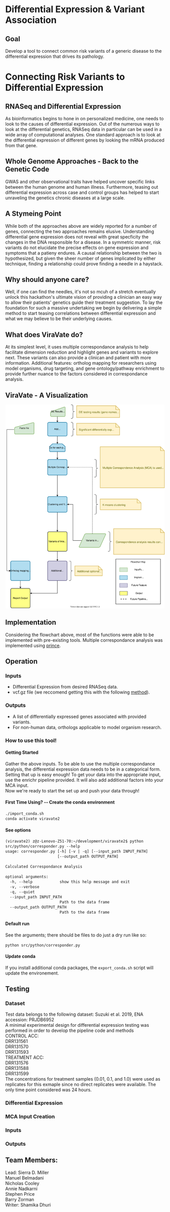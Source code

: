 # Differential Expression & Variant Association

## Goal
Develop a tool to connect common risk variants of a generic disease to the differential expression that drives its pathology.


# Connecting Risk Variants to Differential Expression

## RNASeq and Differential Expression
As bioinformatics begins to hone in on personalized medicine, one needs to look to the causes of differential expression. Out of the numerous ways to look at the differential genetics, RNASeq data in particular can be used in a wide array of computational analyses. One standard approach is to look at the differential expression of different genes by looking the mRNA produced from that gene.

## Whole Genome Approaches - Back to the Genetic Code
GWAS and other observational traits have helped uncover specific links between the human genome and human illness. Furthermore, teasing out differential expression across case and control groups has helped to start unraveling the genetics chronic diseases at a large scale.

## A Stymeing Point
While both of the approaches above are widely reported for a number of genes, connecting the two approaches remains elusive. Understanding differential gene expression does not reveal with great specficity the changes in the DNA responsible for a disease. In a symmetric manner, risk variants do not elucidate the precise effects on gene expression and symptoms that a patieny endures. A causal relationship between the two is hypothesized, but given the sheer number of genes implicated by either technique, finding a relationship could prove finding a needle in a haystack.

## Why should anyone care?
Well, if one can find the needles, it's not so mcuh of a stretch eventually unlock this hackathon's ultimate vision of providing a clinician an easy way to allow their patients' genetics guide their treatment suggestion. To lay the foundation for such a massive undertaking we begin by delivering a simple method to start teasing correlations between differential expression and what we may believe to be their underlying causes.

## What does ViraVate do?
At its simplest level, it uses multiple correspondance analysis to help facilitate dimension reduction and highlight genes and variants to explore next. These variants can also provide a clinican and patient with more information. Additional features: ortholog mapping for researchers using model organisms, drug targeting, and gene ontology/pathway enrichment to provide further nuance to the factors considered in correspondance analysis.

## ViraVate - A Visualization
<img src="./Revised_Flowchart.svg">

## Implementation
Considering the flowchart above, most of the functions were able to be implemented with pre-existing tools. Multiple correspondance analysis was implemented using [prince](https://github.com/MaxHalford/Prince).  
## Operation
### Inputs
* Differential Expression from desired RNASeq data.
* vcf.gz file (we reccomend getting this with the following [method](https://github.com/collaborativebioinformatics/expressed-variant-impact)).

### Outputs
* A list of differentially expressed genes associated with provided variants.
* For non-human data, orthologs applicable to model organism research.

### How to use this tool!
#### Getting Started
Gather the above inputs. To be able to use the multiple correspondance analysis, the differential expression data needs to be in a categorical form.   
Setting that up is easy enough! To get your data into the appropriate input, use the enrichr pipeline provided. It will also add additional factors into your MCA input.   
Now we're ready to start the set up and push your data through!
#### First Time Using? -- Create the conda environment

```
./import_conda.sh
conda activate viravate2
```

#### See options

```
(viravate2) z@z-Lenovo-Z51-70:~/development/viravate2$ python src/python/corresponder.py --help
usage: corresponder.py [-h] [-v | -q] [--input_path INPUT_PATH]
                       [--output_path OUTPUT_PATH]

Calculated Correspondance Analysis

optional arguments:
  -h, --help            show this help message and exit
  -v, --verbose
  -q, --quiet
  --input_path INPUT_PATH
                        Path to the data frame
  --output_path OUTPUT_PATH
                        Path to the data frame
```


#### Default run

See the arguments; there should be files to do just a dry run like so:

`python src/python/corresponder.py`

#### Update conda

If you install additional conda packages, the `export_conda.sh` script will update the environement.

## Testing
### Dataset
Test data belongs to the following dataset: Suzuki et al. 2019, ENA accession: PRJDB6952  
A minimal experimental design for differential expression testing was performed in order to develop the pipeline code and methods  
CONTROL ACC:  
DRR131561  
DRR131570  
DRR131593  
TREATMENT ACC:  
DRR131576  
DRR131588  
DRR131599  
The concentrations for treatment samples (0.01, 0.1, and 1.0) were used as replicates for this exmaple since no direct replicates were available. The only time point considered was 24 hours.
### Differential Expression
### MCA Input Creation
### Inputs
### Outputs

## Team Members:
Lead: Sierra D. Miller  
Manuel Belmadani  
Nicholas Cooley   
Annie Nadkarni  
Stephen Price   
Barry Zorman  
Writer: Shamika Dhuri 

